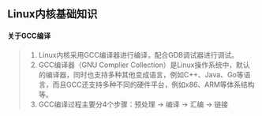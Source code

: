 ## Linux内核基础知识
#### 关于GCC编译
> 1. Linux内核采用GCC编译器进行编译，配合GDB调试器进行调试。
> 2. GCC编译器（GNU Complier Collection）是Linux操作系统中，默认的编译器，同时也支持多种其他变成语言，例如C++、Java、Go等语言，而且GCC还支持多种不同的硬件平台，例如x86、ARM等体系结构等。
> 3. GCC编译过程主要分4个步骤：预处理 -> 编译 -> 汇编 -> 链接

